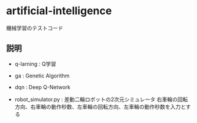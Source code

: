 # artificial-intelligence
機械学習のテストコード
## 説明
- q-larning : Q学習
- ga : Genetic Algorithm
- dqn : Deep Q-Network

- robot_simulator.py : 差動二輪ロボットの2次元シミュレータ
右車輪の回転方向、右車輪の動作秒数、左車輪の回転方向、左車輪の動作秒数を入力とする